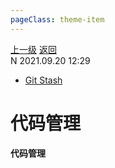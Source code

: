 ```yaml
---
pageClass: theme-item
---
```

<div class="extend-header">
    <div class="info">
        <div class="record">
            <a class="back" href="./">上一级</a>
            <a class="back" href="./">返回</a>
        </div>        
        <div class="mini">
            <span>N 2021.09.20 12:29</span>
        </div>
    </div>
    <div class="content"><div class="custom-block links">
<ul class="desc">
<li><a href="undefined">Git Stash</a></li>
</ul>
</div></div>
</div>
<div class="content-header">
<h1>代码管理</h1><strong>代码管理</strong>
</div>
<div class="static-content">


</div>